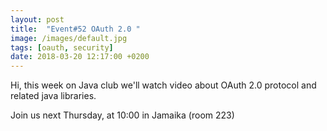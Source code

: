 ```yaml
---
layout: post
title:  "Event#52 OAuth 2.0 "
image: /images/default.jpg
tags: [oauth, security]
date: 2018-03-20 12:17:00 +0200
---
```


Hi, this week on Java club
we'll watch video about OAuth 2.0 protocol and related java libraries. []()

Join us next Thursday, at 10:00 in Jamaika (room 223)

